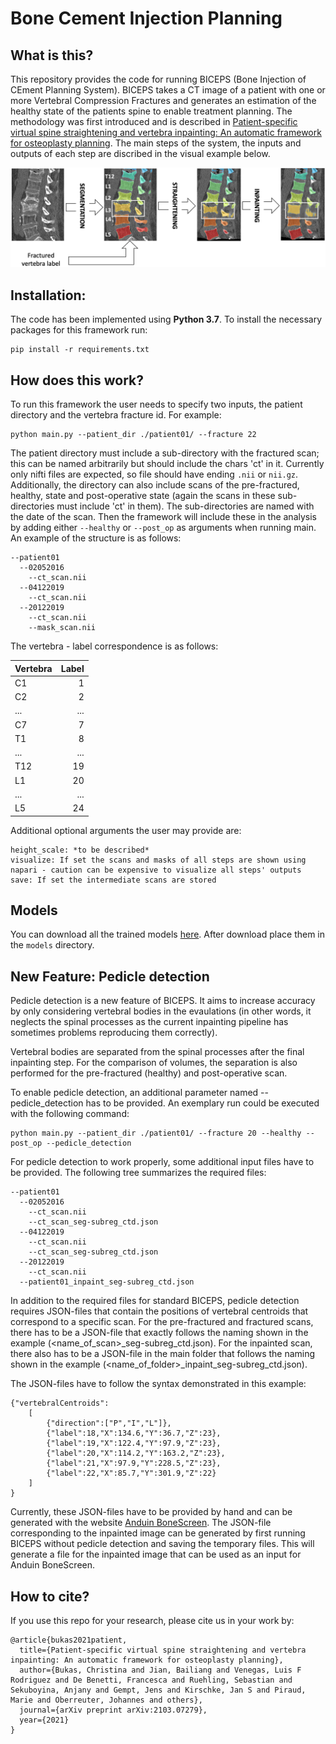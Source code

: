 # Bone Cement Injection Planning

## What is this?
This repository provides the code for running BICEPS (Bone Injection of CEment Planning System). BICEPS takes a CT image of a patient with one or more Vertebral Compression Fractures and generates an estimation of the healthy state of the patients spine to enable treatment planning. The methodology was first introduced and is described in [Patient-specific virtual spine straightening and vertebra inpainting: An automatic framework for osteoplasty planning](https://arxiv.org/abs/2103.07279). The main steps of the system, the inputs and outputs of each step are discribed in the visual example below.

![image](https://github.com/christinab12/bone-cement-injection-planning/blob/main/workflow.png)

## Installation:
The code has been implemented using **Python 3.7**. To install the necessary packages for this framework run:
```
pip install -r requirements.txt
```

## How does this work?

To run this framework the user needs to specify two inputs, the patient directory and the vertebra fracture id. For example:
```
python main.py --patient_dir ./patient01/ --fracture 22
```
The patient directory must include a sub-directory with the fractured scan; this can be named arbitrarily but should include the chars 'ct' in it. Currently only nifti files are expected, so file should have ending ```.nii``` or ```nii.gz```. Additionally, the directory can also include scans of the pre-fractured, healthy, state and post-operative state (again the scans in these sub-directories must include 'ct' in them). The sub-directories are named with the date of the scan. Then the framework will include these in the analysis by adding either ``` --healthy ``` or ``` --post_op ``` as arguments when running main. An example of the structure is as follows:

```
--patient01
  --02052016
    --ct_scan.nii
  --04122019
    --ct_scan.nii
  --20122019
    --ct_scan.nii
    --mask_scan.nii
```

The vertebra - label correspondence is as follows:

| Vertebra | Label |
| ----------- | ---------------:|
| C1 | 1 |
| C2 | 2 |
| ... | ... |
| C7 | 7 |
| T1 | 8 |
| ... | ... |
| T12 | 19 |
| L1 | 20 |
| ... | ... |
| L5 | 24 |

Additional optional arguments the user may provide are:

```
height_scale: *to be described*
visualize: If set the scans and masks of all steps are shown using napari - caution can be expensive to visualize all steps' outputs
save: If set the intermediate scans are stored
```

## Models

You can download all the trained models [here](https://zenodo.org/record/5838223#.YfOiEy8w0dV). After download place them in the ```models``` directory.

## New Feature: Pedicle detection

Pedicle detection is a new feature of BICEPS. It aims to increase accuracy by only considering vertebral bodies in the evaulations (in other words, it neglects the spinal processes as the current inpainting pipeline has sometimes problems reproducing them correctly).

Vertebral bodies are separated from the spinal processes after the final inpainting step. For the comparison of volumes, the separation is also performed for the pre-fractured (healthy) and post-operative scan.

To enable pedicle detection, an additional parameter named --pedicle_detection has to be provided. An exemplary run could be executed with the following command:

```
python main.py --patient_dir ./patient01/ --fracture 20 --healthy --post_op --pedicle_detection
```

For pedicle detection to work properly, some additional input files have to be provided. The following tree summarizes the required files:

```
--patient01
  --02052016
    --ct_scan.nii
    --ct_scan_seg-subreg_ctd.json
  --04122019
    --ct_scan.nii
    --ct_scan_seg-subreg_ctd.json
  --20122019
    --ct_scan.nii
  --patient01_inpaint_seg-subreg_ctd.json
```

In addition to the required files for standard BICEPS, pedicle detection requires JSON-files that contain the positions of vertebral centroids that correspond to a specific scan.
For the pre-fractured and fractured scans, there has to be a JSON-file that exactly follows the naming shown in the example (<name_of_scan>_seg-subreg_ctd.json).
For the inpainted scan, there also has to be a JSON-file in the main folder that follows the naming shown in the example (<name_of_folder>_inpaint_seg-subreg_ctd.json).

The JSON-files have to follow the syntax demonstrated in this example:

```
{"vertebralCentroids":
    [
        {"direction":["P","I","L"]},
        {"label":18,"X":134.6,"Y":36.7,"Z":23},
        {"label":19,"X":122.4,"Y":97.9,"Z":23},
        {"label":20,"X":114.2,"Y":163.2,"Z":23},
        {"label":21,"X":97.9,"Y":228.5,"Z":23},
        {"label":22,"X":85.7,"Y":301.9,"Z":22}
    ]
}
```
Currently, these JSON-files have to be provided by hand and can be generated with the website [Anduin BoneScreen](https://anduin.bonescreen.de). The JSON-file corresponding to the inpainted image can be generated by first running BICEPS without pedicle detection and saving the temporary files. This will generate a file for the inpainted image that can be used as an input for Anduin BoneScreen.

## How to cite?
If you use this repo for your research, please cite us in your work by:

```
@article{bukas2021patient,
  title={Patient-specific virtual spine straightening and vertebra inpainting: An automatic framework for osteoplasty planning},
  author={Bukas, Christina and Jian, Bailiang and Venegas, Luis F Rodriguez and De Benetti, Francesca and Ruehling, Sebastian and Sekuboyina, Anjany and Gempt, Jens and Kirschke, Jan S and Piraud, Marie and Oberreuter, Johannes and others},
  journal={arXiv preprint arXiv:2103.07279},
  year={2021}
}
```
